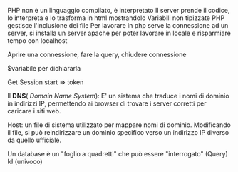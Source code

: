 PHP non è un linguaggio compilato, è interpretato
Il server prende il codice, lo interpreta e lo trasforma in html mostrandolo
Variabili non tipizzate
PHP gestisce l'inclusione dei file 
Per lavorare in php serve la connessione ad un server, si installa un server apache per poter lavorare in locale e risparmiare tempo con localhost 

Aprire una connessione, fare la query, chiudere connessione


$variabile per dichiararla

Get 
Session start => token



Il **DNS**( _Domain Name System_):
E' un sistema che traduce i nomi di dominio in indirizzi IP, permettendo ai browser di trovare i server corretti per caricare i siti web.

Host: un file di sistema utilizzato per mappare nomi di dominio. 
Modificando il file, si può reindirizzare un dominio specifico verso un indirizzo IP diverso da quello ufficiale. 

Un database è un "foglio a quadretti" che può essere "interrogato" (Query)
Id (univoco)